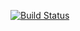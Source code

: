 [![Build Status](https://travis-ci.org/iv622s18/hello.svg?branch=master)](https://travis-ci.org/iv622s18/hello)
